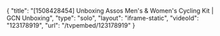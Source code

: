 {
    "title": "[1508428454] Unboxing Assos Men's & Women's Cycling Kit | GCN Unboxing",
    "type": "solo",
    "layout": "iframe-static",
    "videoId": "123178919",
    "url": "\/tvpembed\/123178919"
}
